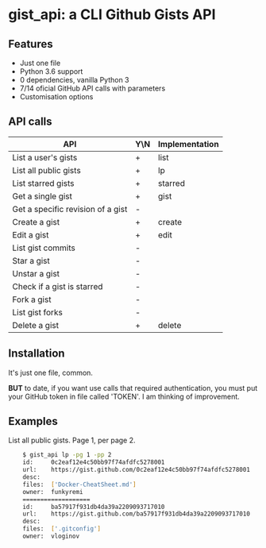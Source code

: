 # gist_api: a CLI Github Gists API


Features
--------

* Just one file
* Python 3.6 support
* 0 dependencies, vanilla Python 3
* 7/14 oficial GitHub API calls with parameters
* Customisation options


API calls
---------

| API                               | Y\N | Implementation |
|-----------------------------------|-----|----------------|
| List a user's gists               | +   | list           |
| List all public gists             | +   | lp             |
| List starred gists                | +   | starred        |
| Get a single gist                 | +   | gist           |
| Get a specific revision of a gist | -   |                |
| Create a gist                     | +   | create         |
| Edit a gist                       | +   | edit           |
| List gist commits                 | -   |                |
| Star a gist                       | -   |                |
| Unstar a gist                     | -   |                |
| Check if a gist is starred        | -   |                |
| Fork a gist                       | -   |                |
| List gist forks                   | -   |                |
| Delete a gist                     | +   | delete         |


Installation
------------

It's just one file, common.

**BUT** to date, if you want use calls that required authentication, you must put your GitHub token in file called 'TOKEN'.
I am thinking of improvement.


Examples
--------

List all public gists. Page 1, per page 2.
``` bash
    $ gist_api lp -pg 1 -pp 2
    id:     0c2eaf12e4c50bb97f74afdfc5278001
    url:    https://gist.github.com/0c2eaf12e4c50bb97f74afdfc5278001
    desc:
    files:  ['Docker-CheatSheet.md']
    owner:  funkyremi
    ===================
    id:     ba57917f931db4da39a2209093717010
    url:    https://gist.github.com/ba57917f931db4da39a2209093717010
    desc:
    files:  ['.gitconfig']
    owner:  vloginov
```